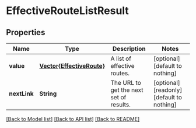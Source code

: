 # EffectiveRouteListResult


## Properties
Name | Type | Description | Notes
------------ | ------------- | ------------- | -------------
**value** | [**Vector{EffectiveRoute}**](EffectiveRoute.md) | A list of effective routes. | [optional] [default to nothing]
**nextLink** | **String** | The URL to get the next set of results. | [optional] [readonly] [default to nothing]


[[Back to Model list]](../README.md#models) [[Back to API list]](../README.md#api-endpoints) [[Back to README]](../README.md)


